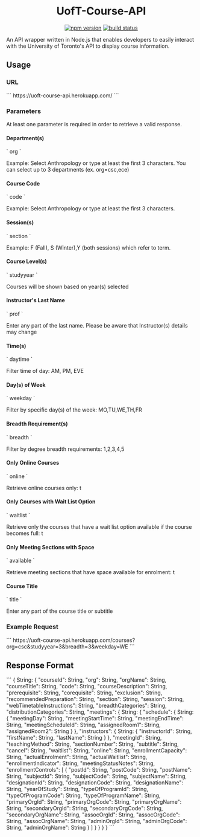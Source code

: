 <h1 align="center"> UofT-Course-API </h1>
<p align="center">
  <a href="https://www.npmjs.com/package/uoft-course-api"><img src="https://badge.fury.io/js/uoft-course-api.svg" alt="npm version"></a>
  <a href="https://travis-ci.org/jessecordeiro/UofT-Course-API"><img src="https://travis-ci.org/jessecordeiro/UofT-Course-API.svg?branch=master" alt="build status"></a>
</p>

An API wrapper written in Node.js that enables developers to easily interact with the University of Toronto's API to display course information.

<h2>Usage</h2>
<h3>URL</h3>
```
https://uoft-course-api.herokuapp.com/
```
<h3>Parameters</h3>
At least one parameter is required in order to retrieve a valid response.

<h4>Department(s)</h4>
`
org
`

Example: Select Anthropology or type at least the first 3 characters. You can select up to 3 departments (ex. org=csc,ece)
<h4>Course Code</h4>
`
code
`

Example: Select Anthropology or type at least the first 3 characters.
<h4>Session(s)</h4>
`
section
`

Example: F (Fall), S (Winter),Y (both sessions) which refer to term.
<h4>Course Level(s)</h4>
`
studyyear
`

Courses will be shown based on year(s) selected
<h4>Instructor's Last Name</h4>
`
prof
`

Enter any part of the last name. Please be aware that Instructor(s) details may change
<h4>Time(s)</h4>
`
daytime
`

Filter time of day: AM, PM, EVE
<h4>Day(s) of Week</h4>
`
weekday
`

Filter by specific day(s) of the week: MO,TU,WE,TH,FR
<h4>Breadth Requirement(s)</h4>
`
breadth
`

Filter by degree breadth requirements: 1,2,3,4,5
<h4>Only Online Courses</h4>
`
online
`

Retrieve online courses only: t
<h4>Only Courses with Wait List Option</h4>
`
waitlist
`

Retrieve only the courses that have a wait list option available if the course becomes full: t
<h4>Only Meeting Sections with Space</h4>
`
available
`

Retrieve meeting sections that have space available for enrolment: t
<h4>Course Title</h4>
`
title
`

Enter any part of the course title or subtitle

<h3>Example Request</h3>
```
https://uoft-course-api.herokuapp.com/courses?org=csc&studyyear=3&breadth=3&weekday=WE
```


<h2>Response Format</h2>
```
{
    String: {
        "courseId": String,
        "org": String,
        "orgName": String,
        "courseTitle": String,
        "code": String,
        "courseDescription": String,
        "prerequisite": String,
        "corequisite": String,
        "exclusion": String,
        "recommendedPreparation": String,
        "section": String,
        "session": String,
        "webTimetableInstructions": String,
        "breadthCategories": String,
        "distributionCategories": String,
        "meetings": {
            String: {
                "schedule": {
                    String: {
                        "meetingDay": String,
                        "meetingStartTime": String,
                        "meetingEndTime": String,
                        "meetingScheduleId": String,
                        "assignedRoom1": String,
                        "assignedRoom2": String
                    }
                },
                "instructors": {
                  String: {
                        "instructorId": String,
                        "firstName": String,
                        "lastName": String
                    }
                  },
                "meetingId": String,
                "teachingMethod": String,
                "sectionNumber": String,
                "subtitle": String,
                "cancel": String,
                "waitlist": String,
                "online": String,
                "enrollmentCapacity": String,
                "actualEnrolment": String,
                "actualWaitlist": String,
                "enrollmentIndicator": String,
                "meetingStatusNotes": String,
                "enrollmentControls": [
                    {
                        "postId": String,
                        "postCode": String,
                        "postName": String,
                        "subjectId": String,
                        "subjectCode": String,
                        "subjectName": String,
                        "designationId": String,
                        "designationCode": String,
                        "designationName": String,
                        "yearOfStudy": String,
                        "typeOfProgramId": String,
                        "typeOfProgramCode": String,
                        "typeOfProgramName": String,
                        "primaryOrgId": String,
                        "primaryOrgCode": String,
                        "primaryOrgName": String,
                        "secondaryOrgId": String,
                        "secondaryOrgCode": String,
                        "secondaryOrgName": String,
                        "assocOrgId": String,
                        "assocOrgCode": String,
                        "assocOrgName": String,
                        "adminOrgId": String,
                        "adminOrgCode": String,
                        "adminOrgName": String
                    }
                ]
            }
        }
    }
}
```
